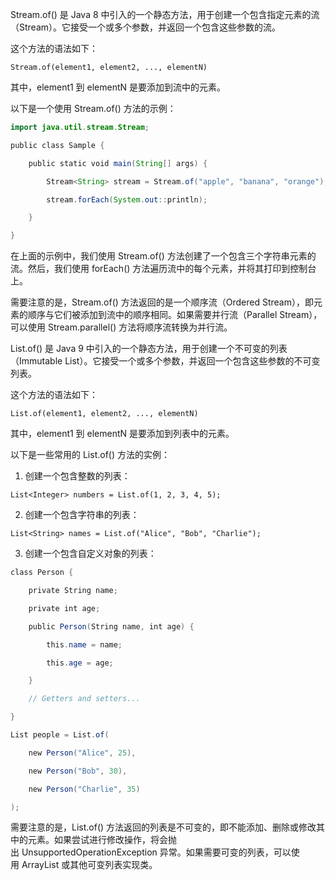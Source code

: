 Stream.of() 是 Java 8 中引入的一个静态方法，用于创建一个包含指定元素的流（Stream）。它接受一个或多个参数，并返回一个包含这些参数的流。

这个方法的语法如下：

```
Stream.of(element1, element2, ..., elementN)
```

其中，element1 到 elementN 是要添加到流中的元素。

以下是一个使用 Stream.of() 方法的示例：

```java
import java.util.stream.Stream;

public class Sample {

    public static void main(String[] args) {

        Stream<String> stream = Stream.of("apple", "banana", "orange");

        stream.forEach(System.out::println);

    }

} 
```

在上面的示例中，我们使用 Stream.of() 方法创建了一个包含三个字符串元素的流。然后，我们使用 forEach() 方法遍历流中的每个元素，并将其打印到控制台上。

需要注意的是，Stream.of() 方法返回的是一个顺序流（Ordered Stream），即元素的顺序与它们被添加到流中的顺序相同。如果需要并行流（Parallel Stream），可以使用 Stream.parallel() 方法将顺序流转换为并行流。

List.of() 是 Java 9 中引入的一个静态方法，用于创建一个不可变的列表（Immutable List）。它接受一个或多个参数，并返回一个包含这些参数的不可变列表。

这个方法的语法如下：

`List.of(element1, element2, ..., elementN)`

其中，element1 到 elementN 是要添加到列表中的元素。

以下是一些常用的 List.of() 方法的实例：

1. 创建一个包含整数的列表：

`List<Integer> numbers = List.of(1, 2, 3, 4, 5);`

2. 创建一个包含字符串的列表：

`List<String> names = List.of("Alice", "Bob", "Charlie");`

3. 创建一个包含自定义对象的列表：

 ```java
class Person {

    private String name;

    private int age;

    public Person(String name, int age) {

        this.name = name;

        this.age = age;

    }

    // Getters and setters...

}

List people = List.of(

    new Person("Alice", 25),

    new Person("Bob", 30),

    new Person("Charlie", 35)

);
```

需要注意的是，List.of() 方法返回的列表是不可变的，即不能添加、删除或修改其中的元素。如果尝试进行修改操作，将会抛出 UnsupportedOperationException 异常。如果需要可变的列表，可以使用 ArrayList 或其他可变列表实现类。
